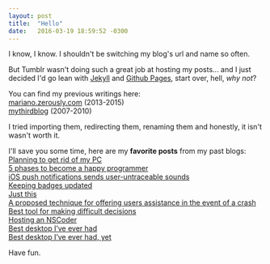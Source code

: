 ```yaml
---
layout: post
title:  "Hello"
date:   2016-03-19 18:59:52 -0300
---
```

I know, I know. I shouldn't be switching my blog's url and name so often.

But Tumblr wasn't doing such a great job at hosting my posts... and I just decided I'd go lean with [Jekyll](http://jekyllrb.com) and [Github Pages](https://pages.github.com), start over, hell, _why not_?

You can find my previous writings here:  
[mariano.zerously.com](http://mariano.zerously.com) (2013-2015)  
[mythirdblog](http://mythirdblog.wordpress.com) (2007-2010)

I tried importing them, redirecting them, renaming them and honestly, it isn't wasn't worth it.

I'll save you some time, here are my **favorite posts** from my past blogs:  
[Planning to get rid of my PC](https://mythirdblog.wordpress.com/2009/04/25/planning-to-get-rid-of-my-pc/)  
[5 phases to become a happy programmer](https://mythirdblog.wordpress.com/2009/11/18/5-phases-to-become-a-happy-programer/)  
[iOS push notifications sends user-untraceable sounds](http://mariano.zerously.com/post/18906826372/ios-push-notifications-sends-user-untraceable)  
[Keeping badges updated](http://mariano.zerously.com/post/20670689934/keeping-badges-updated)  
[Just this](http://mariano.zerously.com/post/31202489835/just-this)  
[A proposed technique for offering users assistance in the event of a crash](http://mariano.zerously.com/post/57244969720/a-proposed-technique-for-offering-users-assistance)  
[Best tool for making difficult decisions](http://mariano.zerously.com/post/57612023714/best-tool-for-making-difficult-decisions)  
[Hosting an NSCoder](http://mariano.zerously.com/post/66670579060/hosting-an-nscoder)  
[Best desktop I’ve ever had](http://mariano.zerously.com/post/67763971947/best-desktop-ive-ever-had)  
[Best desktop I’ve ever had, yet](http://mariano.zerously.com/post/88906173465/best-desktop-ive-ever-had-yet)

Have fun.